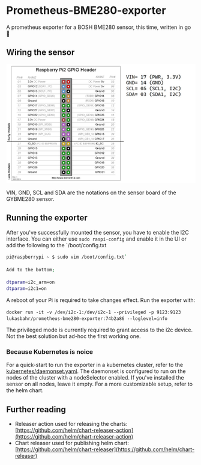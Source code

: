# Prometheus-BME280-exporter

A prometheus exporter for a BOSH BME280 sensor, this time, written in go :green_heart:

## Wiring the sensor

![image](doc/img/GYBME280_header_pinout.jpg)

VIN, GND, SCL and SDA are the notations on the sensor board of the GYBME280 sensor.

## Running the exporter

After you've successfully mounted the sensor, you have to enable the I2C interface. You can either use `sudo raspi-config` and enable it in the UI or add the following to the `/boot/config.txt

```bash
pi@raspberrypi ~ $ sudo vim /boot/config.txt`

Add to the bottom;

dtparam=i2c_arm=on
dtparam=i2c1=on
```

A reboot of your Pi is required to take changes effect. Run the exporter with:

`docker run -it -v /dev/i2c-1:/dev/i2c-1 --privileged -p 9123:9123 lukasbahr/prometheus-bme280-exporter:74b2a86 --loglevel=info` 

The privileged mode is currently required to grant access to the i2c device. Not the best solution but ad-hoc the first working one.


### Because Kubernetes is noice
For a quick-start to run the exporter in a kubernetes cluster, refer to the [kubernetes/daemonset.yaml](kubernetes/daemonset.yaml). The daemonset is configured to run on the nodes of the cluster with a nodeSelector enabled. If you've installed the sensor on all nodes, leave it empty. 
For a more customizable setup, refer to the helm chart.


## Further reading

- Releaser action used for releasing the charts: [https://github.com/helm/chart-releaser-action](https://github.com/helm/chart-releaser-action)
- Chart releaser used for publishing helm chart: [https://github.com/helm/chart-releaser](https://github.com/helm/chart-releaser)
